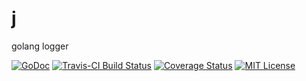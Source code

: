 # j
golang logger

[![GoDoc](https://godoc.org/github.com/zhengkai/j?status.svg)](https://godoc.org/github.com/zhengkai/j)
[![Travis-CI Build Status](https://travis-ci.org/zhengkai/j.svg?branch=master)](https://travis-ci.org/zhengkai/j)
[![Coverage Status](https://coveralls.io/repos/github/zhengkai/j/badge.svg?branch=master)](https://coveralls.io/github/zhengkai/j?branch=master)
[![MIT License](https://img.shields.io/badge/License-MIT-yellow.svg)](https://github.com/zhengkai/j/blob/master/LICENSE)
